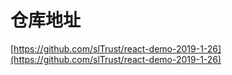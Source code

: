 # 仓库地址

[https://github.com/slTrust/react-demo-2019-1-26](https://github.com/slTrust/react-demo-2019-1-26)